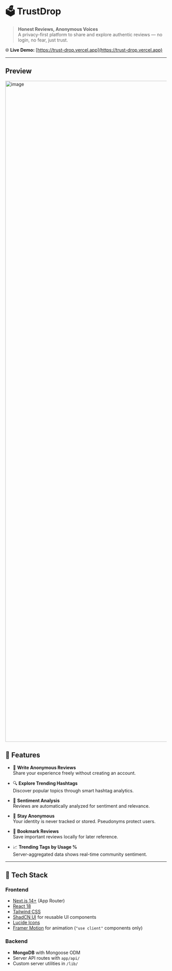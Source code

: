 # 🗳️ TrustDrop

> **Honest Reviews, Anonymous Voices**  
A privacy-first platform to share and explore authentic reviews — no login, no fear, just trust.

🌐 **Live Demo:** [https://trust-drop.vercel.app](https://trust-drop.vercel.app)

---

## Preview
<img width="2560" height="2065" alt="image" src="https://github.com/user-attachments/assets/0d00cca9-a6e6-46ec-b206-2a1c26a5592b" />


## 🚀 Features

- 📝 **Write Anonymous Reviews**  
  Share your experience freely without creating an account.

- 🔍 **Explore Trending Hashtags**  
  Discover popular topics through smart hashtag analytics.

- 🎯 **Sentiment Analysis**  
  Reviews are automatically analyzed for sentiment and relevance.

- 🔐 **Stay Anonymous**  
  Your identity is never tracked or stored. Pseudonyms protect users.

- 📌 **Bookmark Reviews**  
  Save important reviews locally for later reference.

- 📈 **Trending Tags by Usage %**  
  Server-aggregated data shows real-time community sentiment.

---

## 🧱 Tech Stack

### Frontend
- [Next.js 14+](https://nextjs.org/docs) (App Router)
- [React 18](https://reactjs.org/)
- [Tailwind CSS](https://tailwindcss.com/)
- [ShadCN UI](https://ui.shadcn.com/) for reusable UI components
- [Lucide Icons](https://lucide.dev/)
- [Framer Motion](https://www.framer.com/motion/) for animation (`"use client"` components only)

### Backend
- **MongoDB** with Mongoose ODM
- Server API routes with `app/api/`
- Custom server utilities in `/lib/`
